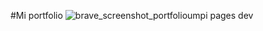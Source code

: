 #Mi portfolio
![brave_screenshot_portfolioumpi pages dev](https://github.com/user-attachments/assets/cf4349bd-3cec-4d65-a451-b11f85fdc96d)

